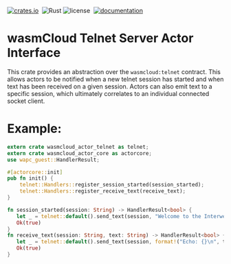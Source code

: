 [![crates.io](https://img.shields.io/crates/v/wasmcloud-actor-telnet.svg)](https://crates.io/crates/wasmcloud-actor-telnet)&nbsp;
![Rust](https://img.shields.io/github/workflow/status/wasmcloud/actor-interfaces/Telnet)
![license](https://img.shields.io/crates/l/wasmcloud-actor-telnet.svg)&nbsp;
[![documentation](https://docs.rs/wasmcloud-actor-telnet/badge.svg)](https://docs.rs/wasmcloud-actor-telnet)
# wasmCloud Telnet Server Actor Interface

This crate provides an abstraction over the `wasmcloud:telnet` contract. This allows
actors to be notified when a new telnet session has started and when text has been
received on a given session. Actors can also emit text to a specific session, which
ultimately correlates to an individual connected socket client.

# Example:
```rust
extern crate wasmcloud_actor_telnet as telnet;
extern crate wasmcloud_actor_core as actorcore;
use wapc_guest::HandlerResult;

#[actorcore::init]
pub fn init() {
    telnet::Handlers::register_session_started(session_started);
    telnet::Handlers::register_receive_text(receive_text);
}

fn session_started(session: String) -> HandlerResult<bool> {
   let _ = telnet::default().send_text(session, "Welcome to the Interwebs!\n".to_string());
   Ok(true)
}
fn receive_text(session: String, text: String) -> HandlerResult<bool> {
   let _ = telnet::default().send_text(session, format!("Echo: {}\n", text));
   Ok(true)
}

```
